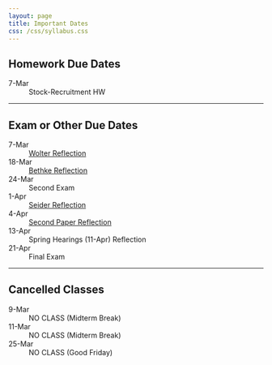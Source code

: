 ```yaml
---
layout: page
title: Important Dates
css: /css/syllabus.css
---
```


## Homework Due Dates
<dl class="dl-horizontal">
<dt>7-Mar</dt><dd>Stock-Recruitment HW</dd>
</dl>

<!---
<dt>22-Feb</dt><dd>Size Structure HW</dd>
<dt>12-Feb</dt><dd>Growth HW #1 & #2</dd>
<dt>5-Feb</dt><dd>Mortality HW #1 & #2 (question 4 is XC)</dd>
<dt>1-Feb</dt><dd>Age-Length Key HW #1 and #2</dd>
<dt>29-Jan</dt><dd>Depletion HW</dd>
<dt>27-Jan</dt><dd>Mark-Recap HW <a href="http://derekogle.com/IFAR/exercises/MarkRecap_URBrownTrout.html">#1</a> and <a href="http://derekogle.com/IFAR/exercises/MarkRecap_UNSPRainbowTrout.html">#2</a></dd>
<dt>25-Jan</dt><dd><a href="http://derekogle.com/NCNRS349/modules/Abundance/MarkRecap/CE2.html">Mark-Recap Class Exercise</a></dd>

--->

---- 

## Exam or Other Due Dates
<dl class="dl-horizontal">
<dt>7-Mar</dt><dd><a href="Syllabus-Current.html#reflections---speakers">Wolter Reflection</a></dd>
<dt>18-Mar</dt><dd><a href="Syllabus-Current.html#reflections---speakers">Bethke Reflection</a></dd>
<dt>24-Mar</dt><dd>Second Exam</dd>
<dt>1-Apr</dt><dd><a href="Syllabus-Current.html#reflections---speakers">Seider Reflection</a></dd>
<dt>4-Apr</dt><dd><a href="Syllabus-Current.html#reflections---papers">Second Paper Reflection</a></dd>
<dt>13-Apr</dt><dd>Spring Hearings (11-Apr) Reflection</a></dd>
<dt>21-Apr</dt><dd>Final Exam</dd>
</dl>


<!---
<dt>29-Feb</dt><dd><a href="Syllabus-Current.html#reflections---papers">First Paper Reflection</a></dd>
<dt>26-Feb</dt><dd>Lake Trout Emergency Rule Meeting XC Reflection</dd>
<dt>25-Feb</dt><dd>First Exam</dd>
<dt>24-Feb</dt><dd>AFS (<a href="http://www.wi-afs.org/AnnualMeetings.aspx">info</a>) XC Reflections</a></dd>
<dt>12-Feb</dt><dd>Panfish Management Plan Meeting XC Reflection</dd>
<dt>25-Jan</dt><dd>Quinlan (<a href="https://nglvc.org/events/event.php?s=2016-01-21-all-about-brook-trout">info</a>) <a href="Syllabus-Current.html#reflections---papers">XC Reflection</a></dd>

--->

---- 

## Cancelled Classes
<dl class="dl-horizontal">
<dt>9-Mar</dt><dd>NO CLASS (Midterm Break)</dd>
<dt>11-Mar</dt><dd>NO CLASS (Midterm Break)</dd>
<dt>25-Mar</dt><dd>NO CLASS (Good Friday)</dd>
</dl>

<!---
<dt>18-Jan</dt><dd>NO CLASS (Please participate in Martin Luther King, Jr. Day Activities)</dd>
<dt>17-Feb</dt><dd>NO CLASS (Dr. Ogle at AFS Conference)</dd>
<dt>18-Feb</dt><dd>NO CLASS (Dr. Ogle at AFS Conference)</dd>
<dt>19-Feb</dt><dd>NO CLASS (Dr. Ogle at AFS Conference)</dd>
--->
